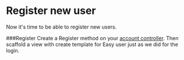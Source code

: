 # Register new user
Now it's time to be able to register new users.

###Register
Create a Register method on your [account controller](/src/Ambseny.WebAplication/Controllers/AccountController.cs).
Then scaffold a view with create template for Easy user just as we did for the login.